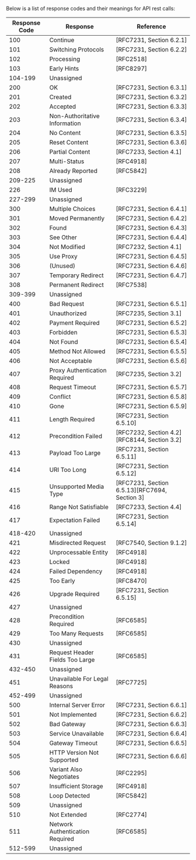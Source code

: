 Below is a list of response codes and their meanings for API rest calls: 

| Response Code | Response                        | Reference                                     |
|---------------|---------------------------------|-----------------------------------------------|
| 100           | Continue                        | [RFC7231, Section   6.2.1]                    |
| 101           | Switching Protocols             | [RFC7231, Section   6.2.2]                    |
| 102           | Processing                      | [RFC2518]                                     |
| 103           | Early Hints                     | [RFC8297]                                     |
| 104-199       | Unassigned                      |                                               |
| 200           | OK                              | [RFC7231, Section   6.3.1]                    |
| 201           | Created                         | [RFC7231, Section   6.3.2]                    |
| 202           | Accepted                        | [RFC7231, Section   6.3.3]                    |
| 203           | Non-Authoritative Information   | [RFC7231, Section   6.3.4]                    |
| 204           | No Content                      | [RFC7231, Section   6.3.5]                    |
| 205           | Reset Content                   | [RFC7231, Section   6.3.6]                    |
| 206           | Partial Content                 | [RFC7233, Section   4.1]                      |
| 207           | Multi-Status                    | [RFC4918]                                     |
| 208           | Already Reported                | [RFC5842]                                     |
| 209-225       | Unassigned                      |                                               |
| 226           | IM Used                         | [RFC3229]                                     |
| 227-299       | Unassigned                      |                                               |
| 300           | Multiple Choices                | [RFC7231, Section   6.4.1]                    |
| 301           | Moved Permanently               | [RFC7231, Section   6.4.2]                    |
| 302           | Found                           | [RFC7231, Section   6.4.3]                    |
| 303           | See Other                       | [RFC7231, Section   6.4.4]                    |
| 304           | Not Modified                    | [RFC7232, Section   4.1]                      |
| 305           | Use Proxy                       | [RFC7231, Section   6.4.5]                    |
| 306           | (Unused)                        | [RFC7231, Section   6.4.6]                    |
| 307           | Temporary Redirect              | [RFC7231, Section   6.4.7]                    |
| 308           | Permanent Redirect              | [RFC7538]                                     |
| 309-399       | Unassigned                      |                                               |
| 400           | Bad Request                     | [RFC7231, Section   6.5.1]                    |
| 401           | Unauthorized                    | [RFC7235, Section   3.1]                      |
| 402           | Payment Required                | [RFC7231, Section   6.5.2]                    |
| 403           | Forbidden                       | [RFC7231, Section   6.5.3]                    |
| 404           | Not Found                       | [RFC7231, Section   6.5.4]                    |
| 405           | Method Not Allowed              | [RFC7231, Section   6.5.5]                    |
| 406           | Not Acceptable                  | [RFC7231, Section   6.5.6]                    |
| 407           | Proxy Authentication Required   | [RFC7235, Section   3.2]                      |
| 408           | Request Timeout                 | [RFC7231, Section   6.5.7]                    |
| 409           | Conflict                        | [RFC7231, Section   6.5.8]                    |
| 410           | Gone                            | [RFC7231, Section   6.5.9]                    |
| 411           | Length Required                 | [RFC7231, Section   6.5.10]                   |
| 412           | Precondition Failed             | [RFC7232, Section 4.2][RFC8144, Section 3.2]  |
| 413           | Payload Too Large               | [RFC7231, Section   6.5.11]                   |
| 414           | URI Too Long                    | [RFC7231, Section   6.5.12]                   |
| 415           | Unsupported Media Type          | [RFC7231, Section 6.5.13][RFC7694, Section 3] |
| 416           | Range Not Satisfiable           | [RFC7233, Section   4.4]                      |
| 417           | Expectation Failed              | [RFC7231, Section   6.5.14]                   |
| 418-420       | Unassigned                      |                                               |
| 421           | Misdirected Request             | [RFC7540, Section   9.1.2]                    |
| 422           | Unprocessable Entity            | [RFC4918]                                     |
| 423           | Locked                          | [RFC4918]                                     |
| 424           | Failed Dependency               | [RFC4918]                                     |
| 425           | Too Early                       | [RFC8470]                                     |
| 426           | Upgrade Required                | [RFC7231, Section   6.5.15]                   |
| 427           | Unassigned                      |                                               |
| 428           | Precondition Required           | [RFC6585]                                     |
| 429           | Too Many Requests               | [RFC6585]                                     |
| 430           | Unassigned                      |                                               |
| 431           | Request Header Fields Too Large | [RFC6585]                                     |
| 432-450       | Unassigned                      |                                               |
| 451           | Unavailable For Legal Reasons   | [RFC7725]                                     |
| 452-499       | Unassigned                      |                                               |
| 500           | Internal Server Error           | [RFC7231, Section   6.6.1]                    |
| 501           | Not Implemented                 | [RFC7231, Section   6.6.2]                    |
| 502           | Bad Gateway                     | [RFC7231, Section   6.6.3]                    |
| 503           | Service Unavailable             | [RFC7231, Section   6.6.4]                    |
| 504           | Gateway Timeout                 | [RFC7231, Section   6.6.5]                    |
| 505           | HTTP Version Not Supported      | [RFC7231, Section   6.6.6]                    |
| 506           | Variant Also Negotiates         | [RFC2295]                                     |
| 507           | Insufficient Storage            | [RFC4918]                                     |
| 508           | Loop Detected                   | [RFC5842]                                     |
| 509           | Unassigned                      |                                               |
| 510           | Not Extended                    | [RFC2774]                                     |
| 511           | Network Authentication Required | [RFC6585]                                     |
| 512-599       | Unassigned                      |                                               |
